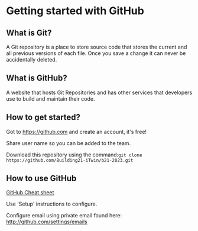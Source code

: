 # Getting started with GitHub

## What is Git?

A Git repository is a place to store source code that stores the current and all previous versions of each file.  Once you save a change it can never be accidentally deleted.

## What is GitHub?

A website that hosts Git Repositories and has other services that developers use to build and maintain their code.

## How to get started?

Got to https://github.com and create an account, it's free!

Share user name so you can be added to the team.

Download this repository using the command:`git clone https://github.com/Building21-iTwin/b21-2023.git`

## How to use GitHub

[GitHub Cheat sheet](https://education.github.com/git-cheat-sheet-education.pdf)

Use 'Setup' instructions to configure.


Configure email using private email found here: http://github.com/settings/emails